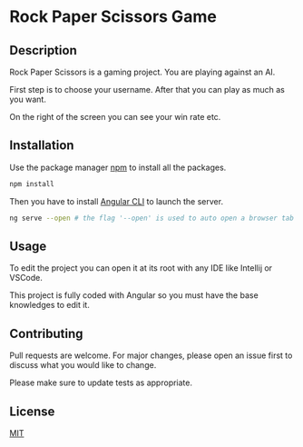 # Rock Paper Scissors Game

## Description

Rock Paper Scissors is a gaming project.
You are playing against an AI.

First step is to choose your username.
After that you can play as much as you want.

On the right of the screen you can see your win rate etc.

## Installation

Use the package manager [npm](https://www.npmjs.com/) to install all the packages.

```bash
npm install
```

Then you have to install [Angular CLI](https://cli.angular.io/) to launch the server.

```bash
ng serve --open # the flag '--open' is used to auto open a browser tab
```

## Usage

To edit the project you can open it at its root with any IDE like Intellij or VSCode.

This project is fully coded with Angular so you must have the base knowledges to edit it.

## Contributing

Pull requests are welcome. For major changes, please open an issue first to discuss what you would like to change.

Please make sure to update tests as appropriate.

## License
[MIT](https://choosealicense.com/licenses/mit/)